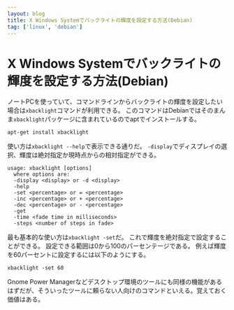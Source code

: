 ```yaml
---
layout: blog
title: X Windows Systemでバックライトの輝度を設定する方法(Debian)
tag: ['linux', 'debian']
---
```


# X Windows Systemでバックライトの輝度を設定する方法(Debian)

ノートPCを使っていて、コマンドラインからバックライトの輝度を設定したい場合は`xbacklight`コマンドが利用できる。
このコマンドはDebianではそのまんま`xbacklight`パッケージに含まれているのでaptでインストールする。

~~~~
apt-get install xbacklight
~~~~

使い方は`xbacklight --help`で表示できる通りだ。
`-display`でディスプレイの選択、輝度は絶対指定か現時点からの相対指定ができる。

~~~~
usage: xbacklight [options]
  where options are:
  -display <display> or -d <display>
  -help
  -set <percentage> or = <percentage>
  -inc <percentage> or + <percentage>
  -dec <percentage> or - <percentage>
  -get
  -time <fade time in milliseconds>
  -steps <number of steps in fade>
~~~~

最も基本的な使い方は`xbacklight -set`だ。
これで輝度を絶対指定で設定することができる。
設定できる範囲は0から100のパーセンテージである。
例えば輝度を60パーセントに設定するには以下のようにする。

~~~~
xbacklight -set 60
~~~~

Gnome Power Managerなどデスクトップ環境のツールにも同様の機能があるはずだが、そういったツールに頼らない人向けのコマンドといえる。覚えておく価値はある。

